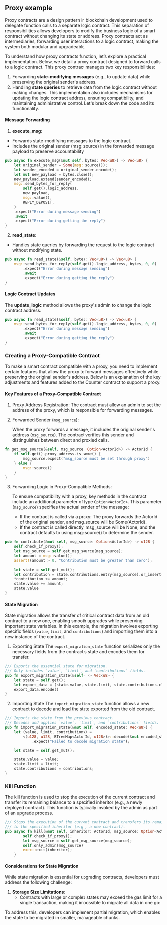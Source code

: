 ## Proxy example

Proxy contracts are a design pattern in blockchain development used to delegate function calls to a separate logic contract. This separation of responsibilities allows developers to modify the business logic of a smart contract without changing its state or address. Proxy contracts act as intermediaries, forwarding user interactions to a logic contract, making the system both modular and upgradeable.

To understand how proxy contracts function, let’s explore a practical implementation. Below, we detail a proxy contract designed to forward calls to a logic contract. This proxy contract manages two key responsibilities:

1. Forwarding **state-modifying messages** (e.g., to update data) while preserving the original sender's address.
2. Handling **state queries** to retrieve data from the logic contract without making changes.
This implementation also includes mechanisms for updating the logic contract address, ensuring compatibility, and maintaining administrative control. Let's break down the code and its functionality.

#### Message Forwarding
1. **execute_msg**:
- Forwards state-modifying messages to the logic contract.
- Includes the original sender (msg::source) in the forwarded message payload to preserve accountability.
```rust
pub async fn execute_msg(&mut self, bytes: Vec<u8>) -> Vec<u8> {
    let original_sender = Some(msg::source());
    let sender_encoded = original_sender.encode();
    let mut new_payload = bytes.clone();
    new_payload.extend(sender_encoded);
    msg::send_bytes_for_reply(
        self.get().logic_address,
        new_payload,
        msg::value(),
        REPLY_DEPOSIT,
    )
    .expect("Error during message sending")
    .await
    .expect("Error during getting the reply")
}
```
2. **read_state**:
- Handles state queries by forwarding the request to the logic contract without modifying state.
```rust
pub async fn read_state(&self, bytes: Vec<u8>) -> Vec<u8> {
    msg::send_bytes_for_reply(self.get().logic_address, bytes, 0, 0)
        .expect("Error during message sending")
        .await
        .expect("Error during getting the reply")
}
```
#### Logic Contract Updates
The **update_logic** method allows the proxy's admin to change the logic contract address. 
```rust
pub async fn read_state(&self, bytes: Vec<u8>) -> Vec<u8> {
    msg::send_bytes_for_reply(self.get().logic_address, bytes, 0, 0)
        .expect("Error during message sending")
        .await
        .expect("Error during getting the reply")
}
```
### Creating a Proxy-Compatible Contract
To make a smart contract compatible with a proxy, you need to implement certain features that allow the proxy to forward messages effectively while preserving the original sender's address. Below is an explanation of the key adjustments and features added to the Counter contract to support a proxy.

#### Key Features of a Proxy-Compatible Contract
1. Proxy Address Registration:
The contract must allow an admin to set the address of the proxy, which is responsible for forwarding messages.
2. Forwarded Sender (`msg_source`):

    When the proxy forwards a message, it includes the original sender's address (`msg_source`). The contract verifies this sender and distinguishes between direct and proxied calls.
```rust
fn get_msg_source(&self, msg_source: Option<ActorId>) -> ActorId {
    if self.get().proxy_address.is_some() {
        msg_source.expect("msg_source must be set through proxy")
    } else {
        msg::source()
    }
}
```
3. Forwarding Logic in Proxy-Compatible Methods:

    To ensure compatibility with a proxy, key methods in the contract include an additional parameter of type `Option<ActorId>`. This parameter (`msg_source`) specifies the actual sender of the message:
    - If the contract is called via a proxy:
The proxy forwards the ActorId of the original sender, and msg_source will be Some(ActorId).
    - If the contract is called directly:
msg_source will be None, and the contract defaults to using msg::source() to determine the sender.
```rust 
pub fn contribute(&mut self, msg_source: Option<ActorId>) -> u128 {
    self.check_if_proxy();
    let msg_source = self.get_msg_source(msg_source); 
    let amount = msg::value();
    assert!(amount > 0, "Contribution must be greater than zero");
    
    let state = self.get_mut();
    let contribution = state.contributions.entry(msg_source).or_insert(0);
    *contribution += amount;
    state.value += amount;
    state.value
}
```

#### State Migration
State migration allows the transfer of critical contract data from an old contract to a new one, enabling smooth upgrades while preserving important state variables. In this example, the migration involves exporting specific fields (`value`, `limit`, and `contributions`) and importing them into a new instance of the contract.
1. Exporting State
The `export_migration_state` function serializes only the necessary fields from the contract's state and encodes them for transfer.
```rust
/// Exports the essential state for migration.
/// Only includes `value`, `limit`, and `contributions` fields.
pub fn export_migration_state(&self) -> Vec<u8> {
    let state = self.get();
    let export_data = (state.value, state.limit, state.contributions.clone());
    export_data.encode()
}
```
2. Importing State
The `import_migration_state` function allows a new contract to decode and load the state exported from the old contract.
```rust
/// Imports the state from the previous contract.
/// Decodes and applies `value`, `limit`, and `contributions` fields.
pub fn import_migration_state(&mut self, encoded_state: Vec<u8>) {
    let (value, limit, contributions) =
        <(u128, u128, BTreeMap<ActorId, u128>)>::decode(&mut encoded_state.as_ref())
            .expect("Failed to decode migration state");

    let state = self.get_mut();

    state.value = value;
    state.limit = limit;
    state.contributions = contributions;
}
```
### Kill Function
The kill function is used to stop the execution of the current contract and transfer its remaining balance to a specified inheritor (e.g., a newly deployed contract). This function is typically invoked by the admin as part of an upgrade process.
```rust
/// Stops the execution of the current contract and transfers its remaining balance
/// to the specified inheritor (e.g., a new contract).
pub async fn kill(&mut self, inheritor: ActorId, msg_source: Option<ActorId>) {
        self.check_if_proxy();
        let msg_source = self.get_msg_source(msg_source);
        self.only_admin(msg_source);
        exec::exit(inheritor);
    }

```
#### Considerations for State Migration
While state migration is essential for upgrading contracts, developers must address the following challenge:

1. **Storage Size Limitations**:
    - Contracts with large or complex states may exceed the gas limit for a single transaction, making it impossible to migrate all data in one go:

To address this, developers can implement partial migration, which enables the state to be migrated in smaller, manageable chunks.

